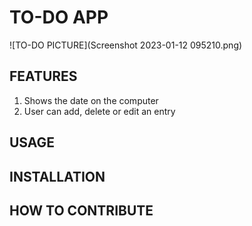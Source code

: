 # TO-DO APP
![TO-DO PICTURE](Screenshot 2023-01-12 095210.png)
## FEATURES
1. Shows the date on the computer
2. User can add, delete or edit an entry

## USAGE

## INSTALLATION

## HOW TO CONTRIBUTE
